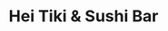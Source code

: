 ---
layout: place
title: "Hei Tiki & Sushi Bar"
permalink: /new-york/astoria/hei-tiki-sushi-bar.html
stateAbbr: NY
stateName: New York
cityName: Astoria
seo:
  name: "Hei Tiki & Sushi Bar"
  type: Restaurant
  links: https://www.instagram.com/heitikinyc?igsh=aWludmhtdTFueHM=
description: "Hei Tiki & Sushi Bar serves delicious sushi in Astoria, New York. Try fresh Japanese dishes for a great dining experience. Available for takeout, delivery, lunch, and dinner."
place_id: ChIJIRF9O0hfwokRnhQGHXWCinE
photos:
  - name: >-
      places/ChIJIRF9O0hfwokRnhQGHXWCinE/photos/AeeoHcKvjh2mdBXanfdbrGPzJVPjBvsN-XYxBYOXcmZtrLfkcWmmW9TSamfF9IMbbdC8wv4qHsODs8ErHu0iwHw-dJE4Q5B2X_Qu3Rbtayr6Z0QGq7WcHnqCL8BSXwwY2iRx5Bm5TcOvsCwNjrrvsoo0vrl_RzHffnCRZMOKrKdYj5Cb0tSVBhxqYBpkBzbFuqbMY4q-ZWK8kuUfamsvpmEFoQPZyg2bxe3w4S6qcD2zfAvoNLytHeP7KBxgAqtidj_rVyLPBu4XeWNHUuIWLOtSsdVUq-z3eVfPtqE80dbfa-Iw8Q
    widthPx: 600
    heightPx: 800
    authorAttributions:
      - displayName: Hei Tiki & Sushi Bar
        uri: https://maps.google.com/maps/contrib/114041712858237969786
        photoUri: >-
          https://lh3.googleusercontent.com/a-/ALV-UjUcOZFJs-ziY5dZIwAHLWskHaFT-XhPDsvqNCOzW8_YiU0-SzY=s100-p-k-no-mo
    flagContentUri: >-
      https://www.google.com/local/imagery/report/?cb_client=maps_api_places.places_api&image_key=!1e10!2sAF1QipOeVOV1e7ImZNusN6iXh2831mUUBolyz0Pq9jb0&hl=en-US
    googleMapsUri: >-
      https://www.google.com/maps/place//data=!3m4!1e2!3m2!1sAF1QipOeVOV1e7ImZNusN6iXh2831mUUBolyz0Pq9jb0!2e10!4m2!3m1!1s0x89c25f483b7d1121:0x718a82751d06149e
  - name: >-
      places/ChIJIRF9O0hfwokRnhQGHXWCinE/photos/AeeoHcInksfjvofLhp2KXzauRVrY63TvZkCLSFEsm_80fu73nNgqt4KXcy13dz8DmC7BFCyfo99EMkGwGzArbh8DyDO97_aLzviriy5QpcZ5A-eGCwfjEKZZKQN8BGVOLCLM4ynv2R0P0lBCZrFeqnQq3CbdygckYoLPtXNOo-60xD2uAkYAzmDwJk2NOTxKUdZQeQtav61Z1wnHwl5wRjAAq8P7Ynh7IgK3zZkLWwsEPM21G_syDcV6Ynlbpb402rucn7-nkn51TagVTefOgZAdofYwbXxJn5W0HO4k7ymslvB29w
    widthPx: 2992
    heightPx: 2992
    authorAttributions:
      - displayName: Hei Tiki & Sushi Bar
        uri: https://maps.google.com/maps/contrib/114041712858237969786
        photoUri: >-
          https://lh3.googleusercontent.com/a-/ALV-UjUcOZFJs-ziY5dZIwAHLWskHaFT-XhPDsvqNCOzW8_YiU0-SzY=s100-p-k-no-mo
    flagContentUri: >-
      https://www.google.com/local/imagery/report/?cb_client=maps_api_places.places_api&image_key=!1e10!2sAF1QipM0bKAVYBQXLUi9z4C9wbO8AzdAML0vVDWoTimr&hl=en-US
    googleMapsUri: >-
      https://www.google.com/maps/place//data=!3m4!1e2!3m2!1sAF1QipM0bKAVYBQXLUi9z4C9wbO8AzdAML0vVDWoTimr!2e10!4m2!3m1!1s0x89c25f483b7d1121:0x718a82751d06149e
  - name: >-
      places/ChIJIRF9O0hfwokRnhQGHXWCinE/photos/AeeoHcI7sN4c_ua09Hkp53PF2Z18AtA0Jb1ubx_nDBlR79M5QTXJtQI36OHlVp0fO6Qwn3nUCTn3IfkhkuhXDGrKH2m4A2vAiJUeBUdE38NCMk8tFPhflD-Re13islZ1vA0TgNQp5Mte4Qwzf-LzQheM3-NhpO7hxYaxBvvvPxJEaQK3_GbmlW6sLcDJYCUhg9KlhomI9ocCt0vUXZDM96mqHQk_IUsspBYri7YixNUeOiSMso5oNOJ2zt9NTW72Vnrsp9wOjxlmKoBHam4woW9J3r8Uk9CmGAIXKuke6Q4GY1xKJ6yaiHgI4CCmwPb2Ep0wH31Zeyxk12Zi6Lln58zSR-OG5R6ZzTVrXDJwAHaNaKzFgdNMHwz6sVjOZS0YNCgYCqY_XP5Id5A98Dvi0Hl-p8zUAarQPdWF8sLEGxjpG44
    widthPx: 3024
    heightPx: 4032
    authorAttributions:
      - displayName: Yeghia Sounboolian
        uri: https://maps.google.com/maps/contrib/118319772451559129566
        photoUri: >-
          https://lh3.googleusercontent.com/a/ACg8ocJM01e_edIQN0dShzE3YTemB4j0AdAasEUF61tE7CfSFzftOQ=s100-p-k-no-mo
    flagContentUri: >-
      https://www.google.com/local/imagery/report/?cb_client=maps_api_places.places_api&image_key=!1e10!2sCIHM0ogKEICAgMCIyLi4ag&hl=en-US
    googleMapsUri: >-
      https://www.google.com/maps/place//data=!3m4!1e2!3m2!1sCIHM0ogKEICAgMCIyLi4ag!2e10!4m2!3m1!1s0x89c25f483b7d1121:0x718a82751d06149e
  - name: >-
      places/ChIJIRF9O0hfwokRnhQGHXWCinE/photos/AeeoHcJmZbsuBQPJ5fqbLILymS57sgXEpYVGPkvEyZNjeGjQgjWtQdRIugWlK23d1cCsxMMCjS4VOeLUIK7zYYtho57us6VTf66vfe_lOhH5ASrj9apbM1a0o_VmlBkh_EwqmC3h62K2iYRXxq68PP14xOWiiIow4GD_B0TSgmvoSLxVUx1yUAICqY7Yo5CijDADvO5rMyJlzfF2kXfV5xnH2XZ9CO8RUXs5BTd4Twf0srzLzPndH3KXAFHPm0olD6nrHeG4xjhIvRCCZc4LZq3uPbHtIn0cdmsqeQYq20LMGwOQVKAtHYh5-OakZ2bka2So5ai-Mu9Dw_uWBgWKcSb1wLycMDuj7e_PO6bMSTEew3MWUUtFiAl6vQMLW0VgWbySrpwI8-KC5hHw57pELQcMOZfM5uLf7upu3-ApxJ_GM5V7RQ
    widthPx: 3024
    heightPx: 3024
    authorAttributions:
      - displayName: New York Oganic Garden House
        uri: https://maps.google.com/maps/contrib/107983528910713306636
        photoUri: >-
          https://lh3.googleusercontent.com/a/ACg8ocJqSD4GnqY2uswcMzAbdMdWvYD4-3qZ6kjq4y_2utQkhwDlB7w=s100-p-k-no-mo
    flagContentUri: >-
      https://www.google.com/local/imagery/report/?cb_client=maps_api_places.places_api&image_key=!1e10!2sCIHM0ogKEICAgMCAibHfVQ&hl=en-US
    googleMapsUri: >-
      https://www.google.com/maps/place//data=!3m4!1e2!3m2!1sCIHM0ogKEICAgMCAibHfVQ!2e10!4m2!3m1!1s0x89c25f483b7d1121:0x718a82751d06149e
  - name: >-
      places/ChIJIRF9O0hfwokRnhQGHXWCinE/photos/AeeoHcJaAOwJw9WoObYZcznCOWy1zXayBeoA65vFUBHI8aqVzUUoS1qLg2JsNVhAopHIZCGGX590bDFaDRHutyO2dVX41CWZ2TAlWtCqo42Oh5nKAtTTomPq6NxT4gcA6TjQee0fGINXnqAtsubJlqQxQqfK3SRP8Rr6o8R4U-WXP6xyNqQWvGIYINfK7tq1a6ec2SzdUXoRHIr5eyxxd-9rR1wQns-PEJpO2zI80gFnhFKPWNXlpIYoRbJFgQKBLNRVZTue82HjMd0qNl88RZh9nscFMfeOuCN35UmbZT2iMEmvJA
    widthPx: 2992
    heightPx: 2992
    authorAttributions:
      - displayName: Hei Tiki & Sushi Bar
        uri: https://maps.google.com/maps/contrib/114041712858237969786
        photoUri: >-
          https://lh3.googleusercontent.com/a-/ALV-UjUcOZFJs-ziY5dZIwAHLWskHaFT-XhPDsvqNCOzW8_YiU0-SzY=s100-p-k-no-mo
    flagContentUri: >-
      https://www.google.com/local/imagery/report/?cb_client=maps_api_places.places_api&image_key=!1e10!2sAF1QipOiQ0PGGagnYO-Gz80CkILVl2q6uVbx6i_Wu6DD&hl=en-US
    googleMapsUri: >-
      https://www.google.com/maps/place//data=!3m4!1e2!3m2!1sAF1QipOiQ0PGGagnYO-Gz80CkILVl2q6uVbx6i_Wu6DD!2e10!4m2!3m1!1s0x89c25f483b7d1121:0x718a82751d06149e
  - name: >-
      places/ChIJIRF9O0hfwokRnhQGHXWCinE/photos/AeeoHcIE0bzIJQF4hqNjABEUSoG2VMjxJ4rOdHpUxAt0PyaPvFKRUdDH6xuHt-R5lLNC7lftYwNNoxFHsJ-yzO_elIuYibDvrfVBC_1JCnpRC6HgulIwzquwBbcvrWKgGaQs7oDwpGctSOgAmIIpcVJA9NVZlRWNC03ucQW0ZTfmPzhtCONbphNT10sZXfzp-MFJT2S6UECZsiv-NPzUJXiqeFt2nK4KavPCibV80UrN_3SIwi6KgrYRKlGrcfY_W-S__rY9hcS3y6_EfobVnnwreIIMezh3obyECQazegyu_E5EU9sTGlmTWZXRwAPZhNBWh2c_Ruul0MiZECO47VnUjz2ByvFH2hbM65MR_CcvskRPR2GV7wICojE0a3Bt33i8rgfY-iLEdHPwqkmmDVCSETdx5NbkMj_pa-nIryyRbvY
    widthPx: 3024
    heightPx: 4032
    authorAttributions:
      - displayName: Pinhwa Su
        uri: https://maps.google.com/maps/contrib/117668222769496555970
        photoUri: >-
          https://lh3.googleusercontent.com/a-/ALV-UjWWD65YW0Ik4_EUVw7qSl01mDz3sMyGbQfe2v6AvLz89yYmSyA3NQ=s100-p-k-no-mo
    flagContentUri: >-
      https://www.google.com/local/imagery/report/?cb_client=maps_api_places.places_api&image_key=!1e10!2sCIHM0ogKEICAgIC775XTVQ&hl=en-US
    googleMapsUri: >-
      https://www.google.com/maps/place//data=!3m4!1e2!3m2!1sCIHM0ogKEICAgIC775XTVQ!2e10!4m2!3m1!1s0x89c25f483b7d1121:0x718a82751d06149e
  - name: >-
      places/ChIJIRF9O0hfwokRnhQGHXWCinE/photos/AeeoHcJCRicRy6CzAYIJlCH4HoGzTKa6gOIwuDDa19yuq3RMiqHER7Nlx487rFcbISXpU_vVfQmFi1G2cTTfcS0qRSKiS3bIc5uZuklgOLytuEnj5vKubHLEkYTdMi__CTI6pEzjZbwqCB7EyhsPlvrrW-ysjcah84Ct3ODzUoqE9WvkjsAGKYrhcITM84RcgSctWe4gQo6hOY6sx-OOkEyZ1VhUz3x_PXWlBakdQeY6qCUHum_dWyeyQxgS27d5b5-FFZ-F12wRdB5V_O47YLpBQAmgMvUmYRzCLmIGVCc41f5JQGfyyzeLibNAYNRt-hPTnjRfAhBet6NHHoe5tJjSFrDeykJrN6nsg62ONTypaezLbEr0wOx7Z0b6nqowMgVWaUm06SagesHSwA17c1hrTyMgzMNm26dEG1lgTPFRJgD2wqCu
    widthPx: 3024
    heightPx: 4032
    authorAttributions:
      - displayName: Yeghia Sounboolian
        uri: https://maps.google.com/maps/contrib/118319772451559129566
        photoUri: >-
          https://lh3.googleusercontent.com/a/ACg8ocJM01e_edIQN0dShzE3YTemB4j0AdAasEUF61tE7CfSFzftOQ=s100-p-k-no-mo
    flagContentUri: >-
      https://www.google.com/local/imagery/report/?cb_client=maps_api_places.places_api&image_key=!1e10!2sCIHM0ogKEICAgMCIyLi46gE&hl=en-US
    googleMapsUri: >-
      https://www.google.com/maps/place//data=!3m4!1e2!3m2!1sCIHM0ogKEICAgMCIyLi46gE!2e10!4m2!3m1!1s0x89c25f483b7d1121:0x718a82751d06149e
  - name: >-
      places/ChIJIRF9O0hfwokRnhQGHXWCinE/photos/AeeoHcLLO9JqEI8BgiSw6MMoePICaiKlCqye6EOUvJQkaVPSTzZrR-fbnUk_yKHoQ1P7p8oqnL6-PhG9f2bbRLb5Bsre6oYmPc1x2hwFRS0OdGLmfLxZ100IWWEZSPSfbmZcJlFxJPAYnjSUBDGtkkzqPU0BirM4FDvNUHsCsBC-w27kDiW51BYktqfmkuPPYy1xAP-JJ9NJFQZYVIeZsbrMlczi3w8d0okvNe57JGDWr1g3U33OFV671iEDLRK3lKW9DnCXJKb2WhOhEUNgly6r50EjRycpFz7W-2o0iTXqvxP6r3wkUtzUhtA3fuPZ50aJEKcQDiShMMlgF4R5p-BzvYXPmR3o9q2tIKJc_jDFJpEmh4IJCI5lhXNgfbhuzPSLdF4UPP6aTOOQ7i5MigoSUqDyvgpmrzaLCd11HQVkQKmFXoVj
    widthPx: 3600
    heightPx: 4800
    authorAttributions:
      - displayName: June’s Journey
        uri: https://maps.google.com/maps/contrib/118316678270980168699
        photoUri: >-
          https://lh3.googleusercontent.com/a/ACg8ocI_m0VfmdJGCKeKieAWA9Wz8HxrXaBFR-uW7StwHtLQ6r46-A=s100-p-k-no-mo
    flagContentUri: >-
      https://www.google.com/local/imagery/report/?cb_client=maps_api_places.places_api&image_key=!1e10!2sCIHM0ogKEICAgIDH2YjA3AE&hl=en-US
    googleMapsUri: >-
      https://www.google.com/maps/place//data=!3m4!1e2!3m2!1sCIHM0ogKEICAgIDH2YjA3AE!2e10!4m2!3m1!1s0x89c25f483b7d1121:0x718a82751d06149e
  - name: >-
      places/ChIJIRF9O0hfwokRnhQGHXWCinE/photos/AeeoHcJCuwo0W-PkqDxErSL4vKoMlsym3TAtPGV1d2AuUtqgNp_4m67EHv4MW82kGv3cWQ0Ydz45YTGSjYiBWFwc-WHaWD49b3q-NoSrCdMJQ0W4ylEx6xfLvqmSpcFXv-pFWO0FSyk3W5kpBFnvbpZC_qir5vEqcfvc5NydVt_yLd7kjUKZSOkVYP5o2mIgZnnIsirJzD5uuZjGDIC6OP7xH16hiHSwUM8vh9ss5_MZzizKEGXBuJTValBiWTnDM-Zj9AlcIHBucr-Gg3odZ-3HEESj-U843aPbz8zf5UFyi06H4dAg2-o8nCG6LhOiR7Kei9eWm4-dtwUUW9tFD8iBqNjYsodIewIEKS3qCvHf8f34HSdrCr5eof2xYhkkLyOdA8gNIOWiV1BmT1J42n7VtcwNFO82y5gIe13JM2cOoMeprg
    widthPx: 4800
    heightPx: 3599
    authorAttributions:
      - displayName: JJ Jones
        uri: https://maps.google.com/maps/contrib/111139605921648680928
        photoUri: >-
          https://lh3.googleusercontent.com/a-/ALV-UjU-ynwbX_SquJreIm-8ohIBKxYDvaiV6kOakZhk6TRev8Jwbari=s100-p-k-no-mo
    flagContentUri: >-
      https://www.google.com/local/imagery/report/?cb_client=maps_api_places.places_api&image_key=!1e10!2sCIHM0ogKEICAgICb1qeuZA&hl=en-US
    googleMapsUri: >-
      https://www.google.com/maps/place//data=!3m4!1e2!3m2!1sCIHM0ogKEICAgICb1qeuZA!2e10!4m2!3m1!1s0x89c25f483b7d1121:0x718a82751d06149e
  - name: >-
      places/ChIJIRF9O0hfwokRnhQGHXWCinE/photos/AeeoHcJPAiKeC6p3KRj2klt6RnKNTJ8XwW8s_UNfHbClAauyvOYj7Jmmukxy9wimz_B2cCbmyjBeG6PUBu9dZYIi3PfvN13_A70gv4PGRvmLa0XmLxpG4NcibhktN2R1FdyTN_MjP63HO2yQdHQIet-99OvKYNK16BrY_A2zWFB32yEUhOjNdXTc4tbRq0h2sIq1liw6frzhXRz7nrsEoQuq_JtUXRoF7RvmmlnGC_Pl46oVr1Ht6lqROoOuEG6MhhyoAHdEPpoydJ3JdUj4RiacBMcYGg29O2P3NVrVD-XAjgCJjEA-Vr-VA518O8am-Zmb5JOJvZVtWLZX6JGonHBHO1nstzw9L4gqoeuiW3w-_sNq2adT-mE--9Is_QcYuCYssltT-rzGrSYhI32Shrm_UwAqkcIuga8kjAvhLqp8P7IVl52I
    widthPx: 4800
    heightPx: 3599
    authorAttributions:
      - displayName: JJ Jones
        uri: https://maps.google.com/maps/contrib/111139605921648680928
        photoUri: >-
          https://lh3.googleusercontent.com/a-/ALV-UjU-ynwbX_SquJreIm-8ohIBKxYDvaiV6kOakZhk6TRev8Jwbari=s100-p-k-no-mo
    flagContentUri: >-
      https://www.google.com/local/imagery/report/?cb_client=maps_api_places.places_api&image_key=!1e10!2sCIHM0ogKEICAgICboYPljAE&hl=en-US
    googleMapsUri: >-
      https://www.google.com/maps/place//data=!3m4!1e2!3m2!1sCIHM0ogKEICAgICboYPljAE!2e10!4m2!3m1!1s0x89c25f483b7d1121:0x718a82751d06149e
address: 34-20 Broadway, Astoria, NY 11106, USA
street: 34-20 Broadway
city: Astoria
state: NY
zip: '11106'
country: USA
neighborhood: Astoria
latitude: '40.760378'
longitude: '-73.922435'
accessibility_options:
  wheelchairAccessibleEntrance: true
  wheelchairAccessibleSeating: true
business_status: OPERATIONAL
name: Hei Tiki & Sushi Bar
google_maps_links:
  directionsUri: >-
    https://www.google.com/maps/dir//''/data=!4m7!4m6!1m1!4e2!1m2!1m1!1s0x89c25f483b7d1121:0x718a82751d06149e!3e0
  placeUri: https://maps.google.com/?cid=8181495112581649566
  writeAReviewUri: >-
    https://www.google.com/maps/place//data=!4m3!3m2!1s0x89c25f483b7d1121:0x718a82751d06149e!12e1
  reviewsUri: >-
    https://www.google.com/maps/place//data=!4m4!3m3!1s0x89c25f483b7d1121:0x718a82751d06149e!9m1!1b1
  photosUri: >-
    https://www.google.com/maps/place//data=!4m3!3m2!1s0x89c25f483b7d1121:0x718a82751d06149e!10e5
primary_type: Sushi Restaurant
opening_hours:
  regular: null
  current: null
secondary_opening_hours:
  regular:
    weekdayDescriptions: null
    type: null
  current:
    weekdayDescriptions: null
    type: null
phone: (917) 745-0407
price_level: PRICE_LEVEL_MODERATE
price_range: $30 &ndash; $50
rating: '4.6'
rating_count: 135
website: https://www.instagram.com/heitikinyc?igsh=aWludmhtdTFueHM=
reviews:
  - name: >-
      places/ChIJIRF9O0hfwokRnhQGHXWCinE/reviews/ChZDSUhNMG9nS0VJQ0FnTUNRdDd2WEFnEAE
    relativePublishTimeDescription: a month ago
    rating: 5
    text:
      text: >-
        Hei Tiki & Sushi’s Bar is a wonderful place to be. I came here with a
        friend, caught their happy hour. We tried the tacos and the sushi rolls
        & everything was perfect! The drinks & Ernest, the bartender was
        accommodating & kind. I definitely want to come back with more friends.

        Positive vibes ~
      languageCode: en
    originalText:
      text: >-
        Hei Tiki & Sushi’s Bar is a wonderful place to be. I came here with a
        friend, caught their happy hour. We tried the tacos and the sushi rolls
        & everything was perfect! The drinks & Ernest, the bartender was
        accommodating & kind. I definitely want to come back with more friends.

        Positive vibes ~
      languageCode: en
    authorAttribution:
      displayName: Samantha Velez
      uri: https://www.google.com/maps/contrib/114914977247794811150/reviews
      photoUri: >-
        https://lh3.googleusercontent.com/a-/ALV-UjXk7UMwB1AtU_UIvZ00M-7lgFM_cLJNUdlconkyQRRJW1067NTs=s128-c0x00000000-cc-rp-mo-ba3
    publishTime: '2025-03-07T22:45:49.511235Z'
    flagContentUri: >-
      https://www.google.com/local/review/rap/report?postId=ChZDSUhNMG9nS0VJQ0FnTUNRdDd2WEFnEAE&d=17924085&t=1
    googleMapsUri: >-
      https://www.google.com/maps/reviews/data=!4m6!14m5!1m4!2m3!1sChZDSUhNMG9nS0VJQ0FnTUNRdDd2WEFnEAE!2m1!1s0x89c25f483b7d1121:0x718a82751d06149e
  - name: >-
      places/ChIJIRF9O0hfwokRnhQGHXWCinE/reviews/ChdDSUhNMG9nS0VJQ0FnTURJbXRMdDhRRRAB
    relativePublishTimeDescription: in the last week
    rating: 5
    text:
      text: >-
        I absolutely love this place. I’ve been multiple times and have yet to
        have a bad food item. Between the sushi, the noodle bowls and the katsu
        curry, every dish they offer is amazing. The service is so friendly and
        kind, the drinks are incredible and the prices are VERY reasonable. My
        girlfriend and I have had many date nights here, it’s perfect for the
        two of us to get some delicious food or some very fun (and STRONG!) tiki
        concoctions.
      languageCode: en
    originalText:
      text: >-
        I absolutely love this place. I’ve been multiple times and have yet to
        have a bad food item. Between the sushi, the noodle bowls and the katsu
        curry, every dish they offer is amazing. The service is so friendly and
        kind, the drinks are incredible and the prices are VERY reasonable. My
        girlfriend and I have had many date nights here, it’s perfect for the
        two of us to get some delicious food or some very fun (and STRONG!) tiki
        concoctions.
      languageCode: en
    authorAttribution:
      displayName: Bryan Patrick Stoyle
      uri: https://www.google.com/maps/contrib/110694894824439705370/reviews
      photoUri: >-
        https://lh3.googleusercontent.com/a-/ALV-UjX6kBqq1HpEw_e1uqSUw4oN4hij-ouY8DT0jXqU9Tx2GvPx3EEmSg=s128-c0x00000000-cc-rp-mo
    publishTime: '2025-04-09T00:26:37.991784Z'
    flagContentUri: >-
      https://www.google.com/local/review/rap/report?postId=ChdDSUhNMG9nS0VJQ0FnTURJbXRMdDhRRRAB&d=17924085&t=1
    googleMapsUri: >-
      https://www.google.com/maps/reviews/data=!4m6!14m5!1m4!2m3!1sChdDSUhNMG9nS0VJQ0FnTURJbXRMdDhRRRAB!2m1!1s0x89c25f483b7d1121:0x718a82751d06149e
  - name: >-
      places/ChIJIRF9O0hfwokRnhQGHXWCinE/reviews/ChdDSUhNMG9nS0VJQ0FnTURRLThuaW5BRRAB
    relativePublishTimeDescription: 4 weeks ago
    rating: 5
    text:
      text: >-
        Wooo!!! Found a great spot in Queens, fun Tiki drinks and quality sushi,
        sashimi and nice decorations in entire dinning room.


        Team members are so kinds and we think we will return sooner. 10/10 we
        love you!
      languageCode: en
    originalText:
      text: >-
        Wooo!!! Found a great spot in Queens, fun Tiki drinks and quality sushi,
        sashimi and nice decorations in entire dinning room.


        Team members are so kinds and we think we will return sooner. 10/10 we
        love you!
      languageCode: en
    authorAttribution:
      displayName: Krittaphat Waphet
      uri: https://www.google.com/maps/contrib/101086679620781469277/reviews
      photoUri: >-
        https://lh3.googleusercontent.com/a-/ALV-UjXOXNWXjMOiJCVYhjBjyhkHkEEHNiEKOg6xtDhnV__1eXG2rYA=s128-c0x00000000-cc-rp-mo
    publishTime: '2025-03-15T20:33:04.811436Z'
    flagContentUri: >-
      https://www.google.com/local/review/rap/report?postId=ChdDSUhNMG9nS0VJQ0FnTURRLThuaW5BRRAB&d=17924085&t=1
    googleMapsUri: >-
      https://www.google.com/maps/reviews/data=!4m6!14m5!1m4!2m3!1sChdDSUhNMG9nS0VJQ0FnTURRLThuaW5BRRAB!2m1!1s0x89c25f483b7d1121:0x718a82751d06149e
  - name: >-
      places/ChIJIRF9O0hfwokRnhQGHXWCinE/reviews/ChZDSUhNMG9nS0VJQ0FnTUNnbS1ERk5BEAE
    relativePublishTimeDescription: a month ago
    rating: 3
    text:
      text: >-
        Had high hopes for this place given that it opened not that long ago.
        The food was good but the service and drinks were mediocre. The place
        wasn't busy when we arrived but we waited a while for our order. It
        seemed that delivery orders was prioritized since I saw a lot of
        delivery guys come and go. The sushi was fresh and good, but the drinks
        were a letdown. Considering it's a tiki place, the drinks should have
        been mind-blowing. They were super sweet and not well balanced. I don't
        think they necessarily lacked alcohol but they just didn't taste as
        exotic as I would have expected. Overall, it was an ok experience but
        probably won't be coming back because it wasn't really worth it overall
        🫤
      languageCode: en
    originalText:
      text: >-
        Had high hopes for this place given that it opened not that long ago.
        The food was good but the service and drinks were mediocre. The place
        wasn't busy when we arrived but we waited a while for our order. It
        seemed that delivery orders was prioritized since I saw a lot of
        delivery guys come and go. The sushi was fresh and good, but the drinks
        were a letdown. Considering it's a tiki place, the drinks should have
        been mind-blowing. They were super sweet and not well balanced. I don't
        think they necessarily lacked alcohol but they just didn't taste as
        exotic as I would have expected. Overall, it was an ok experience but
        probably won't be coming back because it wasn't really worth it overall
        🫤
      languageCode: en
    authorAttribution:
      displayName: Alice -
      uri: https://www.google.com/maps/contrib/116570325557302403389/reviews
      photoUri: >-
        https://lh3.googleusercontent.com/a-/ALV-UjVYO1qxZDoIEKxzuuLYy3tdoOuy8vDIxDcVICXb_hkCWOhl6F2v=s128-c0x00000000-cc-rp-mo-ba3
    publishTime: '2025-02-21T00:40:01.143367Z'
    flagContentUri: >-
      https://www.google.com/local/review/rap/report?postId=ChZDSUhNMG9nS0VJQ0FnTUNnbS1ERk5BEAE&d=17924085&t=1
    googleMapsUri: >-
      https://www.google.com/maps/reviews/data=!4m6!14m5!1m4!2m3!1sChZDSUhNMG9nS0VJQ0FnTUNnbS1ERk5BEAE!2m1!1s0x89c25f483b7d1121:0x718a82751d06149e
  - name: >-
      places/ChIJIRF9O0hfwokRnhQGHXWCinE/reviews/ChZDSUhNMG9nS0VJQ0FnTURJbXRLeWZREAE
    relativePublishTimeDescription: in the last week
    rating: 5
    text:
      text: >-
        This place is consistently amazing! Their drinks are all delicious and
        so fun. My boyfriend and I have been here several times, and EVERYTHING
        is always outstanding and we have the best time. Highlights have been
        the cranberry crab rangoons, blue crab roll, chicken katsu curry, and
        spicy salmon crackers. YUM! The seafood is super fresh. Do NOT miss this
        place, they’re a hidden gem! Can’t wait to come back and try their ramen
        and udon. 😋  Great music and vibe, decor… all of it!
      languageCode: en
    originalText:
      text: >-
        This place is consistently amazing! Their drinks are all delicious and
        so fun. My boyfriend and I have been here several times, and EVERYTHING
        is always outstanding and we have the best time. Highlights have been
        the cranberry crab rangoons, blue crab roll, chicken katsu curry, and
        spicy salmon crackers. YUM! The seafood is super fresh. Do NOT miss this
        place, they’re a hidden gem! Can’t wait to come back and try their ramen
        and udon. 😋  Great music and vibe, decor… all of it!
      languageCode: en
    authorAttribution:
      displayName: Sarah Hutchison
      uri: https://www.google.com/maps/contrib/116227302340674927565/reviews
      photoUri: >-
        https://lh3.googleusercontent.com/a/ACg8ocJ19R5ykomZL4obUYpThAfWBNB1mXOfYgGOVksDjuHKsajc0Q=s128-c0x00000000-cc-rp-mo
    publishTime: '2025-04-09T00:26:22.474805Z'
    flagContentUri: >-
      https://www.google.com/local/review/rap/report?postId=ChZDSUhNMG9nS0VJQ0FnTURJbXRLeWZREAE&d=17924085&t=1
    googleMapsUri: >-
      https://www.google.com/maps/reviews/data=!4m6!14m5!1m4!2m3!1sChZDSUhNMG9nS0VJQ0FnTURJbXRLeWZREAE!2m1!1s0x89c25f483b7d1121:0x718a82751d06149e
parking_options:
  freeParkingLot: false
  paidParkingLot: false
  freeStreetParking: true
  paidStreetParking: true
  valetParking: false
  freeGarageParking: false
  paidGarageParking: false
payment_options:
  acceptsCreditCards: true
  acceptsDebitCards: true
  acceptsCashOnly: false
  acceptsNfc: true
allow_dogs: null
curbside_pickup: true
delivery: true
dine_in: true
good_for_children: null
good_for_groups: true
good_for_sports: false
live_music: false
menu_for_children: null
outdoor_seating: null
reservable: true
restroom: true
serves_beer: true
serves_breakfast: null
serves_brunch: null
serves_cocktails: true
serves_coffee: false
serves_dinner: true
serves_dessert: true
serves_lunch: true
serves_vegetarian_food: true
serves_wine: true
takeout: true
summary: null

---